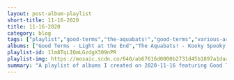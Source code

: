 ```yaml
---
layout: post-album-playlist
short-title: 11-16-2020
title: 11-16-2020
category: blog
tags: ["playlist","good-terms","the-aquabats!","good-terms","various-artists","funeral-for-a-friend","cursive","mirrored-image","the-front-bottoms","slowfade"]
albums: ["Good Terms - Light at the End","The Aquabats! - Kooky Spooky... In Stereo!","Good Terms - Light at the End","Various Artists - Detroit 2","Funeral For A Friend - Hours","Cursive - Material Aint Nothing","Mirrored Image - Everything Means Nothing to Me","The Front Bottoms - Talon Of The Hawk","Slowfade - Frequency"]
playlist-id: 1lm8TqLIQmLGzdgX309nPR
playlist-img: https://mosaic.scdn.co/640/ab67616d0000b2731d45b1897a1daadc2dd2898bab67616d0000b2735c92ed1239d3f3520226b2a3ab67616d0000b273b1b3fdd23be4c158d4d2c32fab67616d0000b273d3df125db052cca6d13acbfb
summary: "A playlist of albums I created on 2020-11-16 featuring Good Terms, The Aquabats!, Good Terms, Various Artists, Funeral For A Friend, Cursive, Mirrored Image, The Front Bottoms, and Slowfade."
---
```

